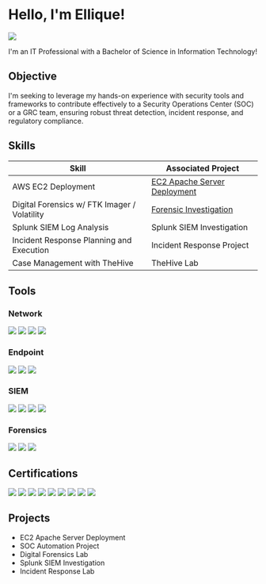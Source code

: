 # Hello, I'm Ellique!
<a href="https://linkedin.com/in/ellique"><img src="https://img.shields.io/badge/-LinkedIn-0072b1?&style=for-the-badge&logo=linkedin&logoColor=white" /></a>



I'm an IT Professional with a Bachelor of Science in Information Technology!

## Objective


I'm seeking to leverage my hands-on experience with security tools and frameworks to contribute effectively to a Security Operations Center (SOC) or a GRC team, ensuring robust threat detection, incident response, and regulatory compliance.

## Skills


| Skill                                         | Associated Project         |
|-----------------------------------------------|----------------------------|
| AWS EC2 Deployment                            | <a href="https://github.com/3llique/EC2-Project/blob/ebda43d0520639448d338f0e75537737c7a07915/README.md">EC2 Apache Server Deployment</a>|
| Digital Forensics w/ FTK Imager / Volatility  | <a href="https://google.com">Forensic Investigation</a>|
| Splunk SIEM Log Analysis                      | Splunk SIEM Investigation|
| Incident Response Planning and Execution      | Incident Response Project|
| Case Management with TheHive                  | TheHive Lab|

## Tools

### Network
<div>
    <img src="https://img.shields.io/badge/-Wireshark-1679A7?&style=for-the-badge&logo=Wireshark&logoColor=white" />
    <img src="https://img.shields.io/badge/-Suricata-EF3B2D?&style=for-the-badge&logo=Suricata&logoColor=white" />
    <img src="https://img.shields.io/badge/-Zeek-777BB4?&style=for-the-badge&logo=Zeek&logoColor=white" />
  <img src="https://img.shields.io/badge/-TheHive-FF6F00?&style=for-the-badge&logoColor=white" />

</div>

### Endpoint
<div>
    <img src="https://img.shields.io/badge/-Microsoft_Defender_for_Endpoint-00A4EF?&style=for-the-badge&logo=Microsoft&logoColor=white" />
    <img src="https://img.shields.io/badge/-Velociraptor-4B275F?&style=for-the-badge&logo=Velociraptor&logoColor=white" />
  <img src="https://img.shields.io/badge/-KAPE-800000?&style=for-the-badge&logoColor=white" />

</div>

### SIEM
<div>
    <img src="https://img.shields.io/badge/-Microsoft_Sentinel-0078D4?&style=for-the-badge&logo=Microsoft&logoColor=white" />
    <img src="https://img.shields.io/badge/-Splunk-000000?&style=for-the-badge&logo=Splunk&logoColor=white" />
    <img src="https://img.shields.io/badge/-Elastic-005571?&style=for-the-badge&logo=Elastic&logoColor=white" />
  <img src="https://img.shields.io/badge/-DeepBlueCLI-1E90FF?&style=for-the-badge&logoColor=white" />
</div>

### Forensics
<div>
   <img src="https://img.shields.io/badge/-ExifTool-2F4F4F?&style=for-the-badge&logoColor=white" />
   <img src="https://img.shields.io/badge/-FTK%20Imager-8B0000?&style=for-the-badge&logoColor=white" />
   <img src="https://img.shields.io/badge/-Autopsy%20Workbench-4B0082?&style=for-the-badge&logoColor=white" />
</div>

## Certifications
<div>
<img src="https://img.shields.io/badge/-CISSP-006400?&style=for-the-badge&logoColor=white" />
<img src="https://img.shields.io/badge/-CompTIA%20CySA%2B-FECD1A?&style=for-the-badge&logoColor=white" />
<img src="https://img.shields.io/badge/-Security%20Blue%20Team%20Level%201-1E90FF?&style=for-the-badge&logoColor=white" />
<img src="https://img.shields.io/badge/-Security%2B-FF0000?&style=for-the-badge&logo=CompTIA&logoColor=white" />
<img src="https://img.shields.io/badge/-LPI%20Linux%20Essentials-2C3E50?&style=for-the-badge&logoColor=white" />
<img src="https://img.shields.io/badge/-AWS%20Cloud%20Practitioner-FF9900?&style=for-the-badge&logoColor=white" />
<img src="https://img.shields.io/badge/-ITIL-802F74?&style=for-the-badge&logoColor=white" />
<img src="https://img.shields.io/badge/-CompTIA%20Network%2B-00758F?&style=for-the-badge&logoColor=white" />
<img src="https://img.shields.io/badge/-CompTIA%20A%2B-E52C20?&style=for-the-badge&logoColor=white" />


</div>

## Projects
- EC2 Apache Server Deployment
- SOC Automation Project
- Digital Forensics Lab
- Splunk SIEM Investigation
- Incident Response Lab
